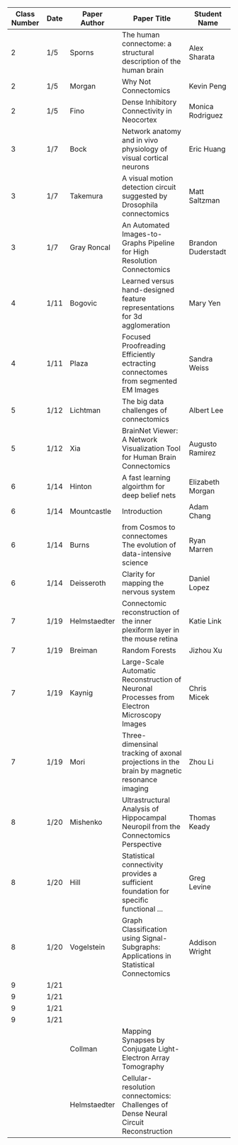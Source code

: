 | Class Number | Date | Paper Author | Paper Title                                                                                | Student Name       |
|--------------|------|--------------|--------------------------------------------------------------------------------------------|--------------------|
| 2            | 1/5  | Sporns       | The human connectome: a structural description of the human brain                          | Alex Sharata       |
| 2            | 1/5  | Morgan       | Why Not Connectomics                                                                       | Kevin Peng         |
| 2            | 1/5  | Fino         | Dense Inhibitory Connectivity in Neocortex                                                 | Monica Rodriguez   |
| 3            | 1/7  | Bock         | Network anatomy and in vivo physiology of visual cortical neurons                          | Eric Huang         |
| 3            | 1/7  | Takemura     | A visual motion detection circuit suggested by Drosophila connectomics                     | Matt Saltzman      |
| 3            | 1/7  | Gray Roncal  | An Automated Images-to-Graphs Pipeline for High Resolution Connectomics                    | Brandon Duderstadt |
| 4            | 1/11 | Bogovic      | Learned versus hand-designed feature representations for 3d agglomeration                  | Mary Yen           |
| 4            | 1/11 | Plaza        | Focused Proofreading Efficiently ectracting connectomes from segmented EM Images           | Sandra Weiss       |
| 5            | 1/12 | Lichtman     | The big data challenges of connectomics                                                    | Albert Lee         |
| 5            | 1/12 | Xia          | BrainNet Viewer: A Network Visualization Tool for Human Brain Connectomics                 | Augusto Ramirez    |
| 6            | 1/14 | Hinton       | A fast learning algoirthm for deep belief nets                                             | Elizabeth Morgan   |
| 6            | 1/14 | Mountcastle  | Introduction                                                                               | Adam Chang         |
| 6            | 1/14 | Burns        | from Cosmos to connectomes The evolution of data-intensive science                         | Ryan Marren        |
| 6            | 1/14 | Deisseroth   | Clarity for mapping the nervous system                                                     | Daniel Lopez       |
| 7            | 1/19 | Helmstaedter | Connectomic reconstruction of the inner plexiform layer in the mouse retina                | Katie Link         |
| 7            | 1/19 | Breiman      | Random Forests                                                                             | Jizhou Xu          |
| 7            | 1/19 | Kaynig       | Large-Scale Automatic Reconstruction of Neuronal Processes from Electron Microscopy Images | Chris Micek        |
| 7            | 1/19 | Mori         | Three-dimensinal tracking of axonal projections in the brain by magnetic resonance imaging | Zhou Li            |
| 8            | 1/20 | Mishenko     | Ultrastructural Analysis of Hippocampal Neuropil from the Connectomics Perspective         | Thomas Keady       |
| 8            | 1/20 | Hill         | Statistical connectivity provides a sufficient foundation for specific functional ...      | Greg Levine        |
| 8            | 1/20 | Vogelstein   | Graph Classification using Signal-Subgraphs: Applications in Statistical Connectomics      | Addison Wright     |
| 9            | 1/21 |              |                                                                                            |                    |
| 9            | 1/21 |              |                                                                                            |                    |
| 9            | 1/21 |              |                                                                                            |                    |
| 9            | 1/21 |              |                                                                                            |                    |
|            |  | Collman      | Mapping Synapses by Conjugate Light-Electron Array Tomography                              |          |
|             |   | Helmstaedter | Cellular-resolution connectomics: Challenges of Dense Neural Circuit Reconstruction        |                    |
